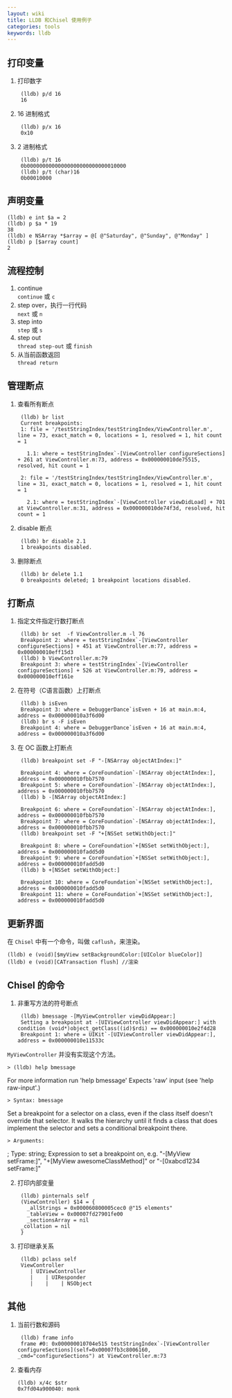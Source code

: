 ```yaml
---
layout: wiki  
title: LLDB 和Chisel 使用例子  
categories: tools  
keywords: lldb  
---
```

## 打印变量  
1. 打印数字  
		
		(lldb) p/d 16 
		16
2. 16 进制格式

		(lldb) p/x 16
		0x10
3. 2 进制格式

		(lldb) p/t 16
		0b00000000000000000000000000010000
		(lldb) p/t (char)16
		0b00010000

## 声明变量  

	(lldb) e int $a = 2
	(lldb) p $a * 19
	38
	(lldb) e NSArray *$array = @[ @"Saturday", @"Sunday", @"Monday" ]
	(lldb) p [$array count]
	2
		
## 流程控制  
1. continue  
	`continue` 或 `c`
2.  step over，执行一行代码  
	`next` 或 `n`  
3. step into   
	`step` 或 `s`  
4. step out  
	`thread step-out` 或 `finish`  
5. 从当前函数返回  
	`thread return`

## 管理断点
1. 查看所有断点    

		(lldb) br list
		Current breakpoints:
		1: file = '/testStringIndex/testStringIndex/ViewController.m', line = 73, exact_match = 0, locations = 1, resolved = 1, hit count = 1

		  1.1: where = testStringIndex`-[ViewController configureSections] + 261 at ViewController.m:73, address = 0x000000010de75515, resolved, hit count = 1 

		2: file = '/testStringIndex/testStringIndex/ViewController.m', line = 31, exact_match = 0, locations = 1, resolved = 1, hit count = 1

		  2.1: where = testStringIndex`-[ViewController viewDidLoad] + 701 at ViewController.m:31, address = 0x000000010de74f3d, resolved, hit count = 1 
2. disable 断点  
	
		(lldb) br disable 2.1
		1 breakpoints disabled.
3. 删除断点  

		(lldb) br delete 1.1
		0 breakpoints deleted; 1 breakpoint locations disabled.
	
## 打断点    
1. 指定文件指定行数打断点  
	
		(lldb) br set  -f ViewController.m -l 76
		Breakpoint 2: where = testStringIndex`-[ViewController configureSections] + 451 at ViewController.m:77, address = 0x000000010eff15d3
		(lldb) b ViewController.m:79
		Breakpoint 3: where = testStringIndex`-[ViewController configureSections] + 526 at ViewController.m:79, address = 0x000000010eff161e
1. 在符号（C语言函数）上打断点  
	
		(lldb) b isEven
		Breakpoint 3: where = DebuggerDance`isEven + 16 at main.m:4, address = 0x000000010a3f6d00
		(lldb) br s -F isEven
		Breakpoint 4: where = DebuggerDance`isEven + 16 at main.m:4, address = 0x000000010a3f6d00
1. 在 OC 函数上打断点  
		
		(lldb) breakpoint set -F "-[NSArray objectAtIndex:]"

		Breakpoint 4: where = CoreFoundation`-[NSArray objectAtIndex:], address = 0x000000010fbb7570
		Breakpoint 5: where = CoreFoundation`-[NSArray objectAtIndex:], address = 0x000000010fbb7570
		(lldb) b -[NSArray objectAtIndex:]

		Breakpoint 6: where = CoreFoundation`-[NSArray objectAtIndex:], address = 0x000000010fbb7570
		Breakpoint 7: where = CoreFoundation`-[NSArray objectAtIndex:], address = 0x000000010fbb7570
		(lldb) breakpoint set -F "+[NSSet setWithObject:]"

		Breakpoint 8: where = CoreFoundation`+[NSSet setWithObject:], address = 0x000000010fadd5d0
		Breakpoint 9: where = CoreFoundation`+[NSSet setWithObject:], address = 0x000000010fadd5d0
		(lldb) b +[NSSet setWithObject:]

		Breakpoint 10: where = CoreFoundation`+[NSSet setWithObject:], address = 0x000000010fadd5d0
		Breakpoint 11: where = CoreFoundation`+[NSSet setWithObject:], address = 0x000000010fadd5d0

## 更新界面  
在 `Chisel` 中有一个命令，叫做 `caflush`，来渲染。

	
	(lldb) e (void)[$myView setBackgroundColor:[UIColor blueColor]]
	(lldb) e (void)[CATransaction flush] //渲染
## Chisel 的命令  
1. 非重写方法的符号断点

		(lldb) bmessage -[MyViewController viewDidAppear:]
		Setting a breakpoint at -[UIViewController viewDidAppear:] with condition (void*)object_getClass((id)$rdi) == 0x000000010e2f4d28
		Breakpoint 1: where = UIKit`-[UIViewController viewDidAppear:], address = 0x000000010e11533c
 
 `MyViewController` 并没有实现这个方法。
 
 
	> (lldb) help bmessage
  For more information run 'help bmessage'  Expects 'raw' input (see 'help
     raw-input'.)

	> Syntax: bmessage
Set a breakpoint for a selector on a class, even if the class itself doesn't
override that selector. It walks the hierarchy until it finds a class that does
implement the selector and sets a conditional breakpoint there.

	> Arguments:
  <expression>; Type: string; Expression to set a breakpoint on, e.g. "-[MyView
  setFrame:]", "+[MyView awesomeClassMethod]" or "-[0xabcd1234 setFrame:]"


2. 打印内部变量  
 	
		(lldb) pinternals self
		(ViewController) $14 = {
		  _allStrings = 0x000060800005cec0 @"15 elements"
		  _tableView = 0x00007fd27901fe00
		  _sectionsArray = nil
		_collation = nil
		}
3. 打印继承关系  

		(lldb) pclass self
		ViewController
		   | UIViewController
		   |    | UIResponder
		   |    |    | NSObject

## 其他  
1. 当前行数和源码  
	
		(lldb) frame info
		frame #0: 0x000000010704e515 testStringIndex`-[ViewController configureSections](self=0x00007fb3c8006160, _cmd="configureSections") at ViewController.m:73
2.  查看内存  

		(lldb) x/4c $str
		0x7fd04a900040: monk

			



